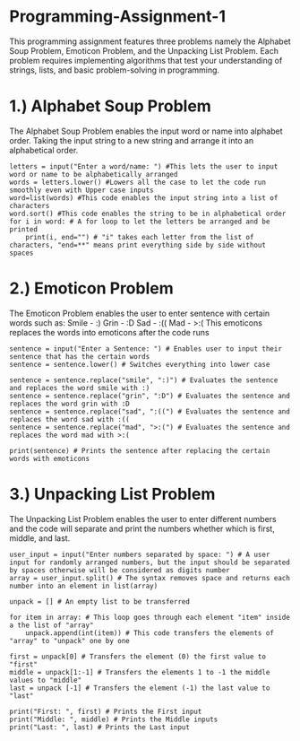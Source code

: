 # Programming-Assignment-1
This programming assignment features three problems namely the Alphabet Soup Problem, Emoticon Problem, and the Unpacking List Problem. Each problem requires implementing algorithms that test your understanding of strings, lists, and basic problem-solving in programming.

# 1.) Alphabet Soup Problem
The Alphabet Soup Problem enables the input word or name into alphabet order. Taking the input string to a new string and arrange it into an alphabetical order.

    letters = input("Enter a word/name: ") #This lets the user to input word or name to be alphabetically arranged
    words = letters.lower() #Lowers all the case to let the code run smoothly even with Upper case inputs
    word=list(words) #This code enables the input string into a list of characters
    word.sort() #This code enables the string to be in alphabetical order
    for i in word: # A for loop to let the letters be arranged and be printed
        print(i, end="") # "i" takes each letter from the list of characters, "end=**" means print everything side by side without spaces 
    
# 2.) Emoticon Problem
The Emoticon Problem enables the user to enter sentence with certain words such as:
Smile - :)
Grin - :D
Sad - :((
Mad - >:( 
This emoticons replaces the words into emoticons after the code runs

    sentence = input("Enter a Sentence: ") # Enables user to input their sentence that has the certain words
    sentence = sentence.lower() # Switches everything into lower case

    sentence = sentence.replace("smile", ":)") # Evaluates the sentence and replaces the word smile with :)
    sentence = sentence.replace("grin", ":D") # Evaluates the sentence and replaces the word grin with :D
    sentence = sentence.replace("sad", ":((") # Evaluates the sentence and replaces the word sad with :((
    sentence = sentence.replace("mad", ">:(") # Evaluates the sentence and replaces the word mad with >:(

    print(sentence) # Prints the sentence after replacing the certain words with emoticons

# 3.) Unpacking List Problem
The Unpacking List Problem enables the user to enter different numbers and the code will separate and print the numbers whether which is first, middle, and last.

    user_input = input("Enter numbers separated by space: ") # A user input for randomly arranged numbers, but the input should be separated by spaces otherwise will be considered as digits number
    array = user_input.split() # The syntax removes space and returns each number into an element in list(array)

    unpack = [] # An empty list to be transferred

    for item in array: # This loop goes through each element "item" inside a the list of "array"
        unpack.append(int(item)) # This code transfers the elements of "array" to "unpack" one by one

    first = unpack[0] # Transfers the element (0) the first value to "first"
    middle = unpack[1:-1] # Transfers the elements 1 to -1 the middle values to "middle"
    last = unpack [-1] # Transfers the element (-1) the last value to "last"

    print("First: ", first) # Prints the First input
    print("Middle: ", middle) # Prints the Middle inputs
    print("Last: ", last) # Prints the Last input
